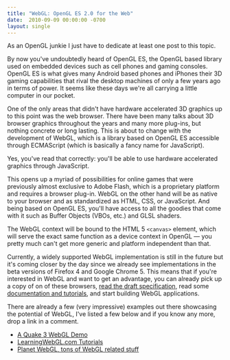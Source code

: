 ```yaml
---
title: "WebGL: OpenGL ES 2.0 for the Web"
date:  2010-09-09 00:00:00 -0700
layout: single
---
```


As an OpenGL junkie I just have to dedicate at least one post to this topic.

By now you've undoubtedly heard of OpenGL ES, the OpenGL based library used on embedded devices such as cell phones and gaming consoles. OpenGL ES is what gives many Android based phones and iPhones their 3D gaming capabilities that rival the desktop machines of only a few years ago in terms of power. It seems like these days we're all carrying a little computer in our pocket.

<!--more-->

One of the only areas that didn't have hardware accelerated 3D graphics up to this point was the web browser. There have been many talks about 3D browser graphics throughout the years and many more plug-ins, but nothing concrete or long lasting. This is about to change with the development of WebGL, which is a library based on OpenGL ES accessible through ECMAScript (which is basically a fancy name for JavaScript).

Yes, you've read that correctly: you'll be able to use hardware accelerated graphics through JavaScript.

This opens up a myriad of possibilities for online games that were previously almost exclusive to Adobe Flash, which is a proprietary platform and requires a browser plug-in. WebGL on the other hand will be as native to your browser and as standardized as HTML, CSS, or JavaScript. And being based on OpenGL ES, you'll have access to all the goodies that come with it such as Buffer Objects (VBOs, etc.) and GLSL shaders.

The WebGL context will be bound to the HTML 5 `<canvas>` element, which will serve the exact same function as a device context in OpenGL — you pretty much can't get more generic and platform independent than that.

Currently, a widely supported WebGL implementation is still in the future but it's coming closer by the day since we already see implementations in the beta versions of Firefox 4 and Google Chrome 5. This means that if you're interested in WebGL and want to get an advantage, you can already pick up a copy of on of these browsers, [read the draft specification](https://web.archive.org/web/20100918132444/https://cvs.khronos.org/svn/repos/registry/trunk/public/webgl/doc/spec/WebGL-spec.html), read some [documentation and tutorials](https://web.archive.org/web/20100918132444/https://developer.mozilla.org/en/WebGL), and start building WebGL applications.

There are already a few (very impressive) examples out there showcasing the potential of WebGL, I've listed a few below and if you know any more, drop a link in a comment.

* [A Quake 3 WebGL Demo](https://web.archive.org/web/20100918132444/http://media.tojicode.com/q3bsp/)
* [LearningWebGL.com Tutorials](https://web.archive.org/web/20100918132444/http://learningwebgl.com/blog/?page_id=1217)
* [Planet WebGL, tons of WebGL related stuff](https://web.archive.org/web/20100918132444/http://planet-webgl.org/)
